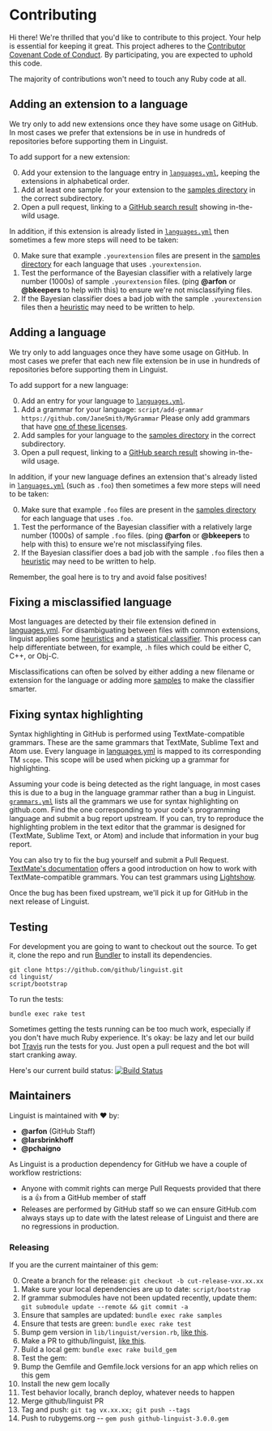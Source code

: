 # Contributing

Hi there! We're thrilled that you'd like to contribute to this project. Your help is essential for keeping it great. This project adheres to the [Contributor Covenant Code of Conduct](http://contributor-covenant.org/). By participating, you are expected to uphold this code.

The majority of contributions won't need to touch any Ruby code at all.

## Adding an extension to a language

We try only to add new extensions once they have some usage on GitHub. In most cases we prefer that extensions be in use in hundreds of repositories before supporting them in Linguist.

To add support for a new extension:

0. Add your extension to the language entry in [`languages.yml`][languages], keeping the extensions in alphabetical order.
0. Add at least one sample for your extension to the [samples directory][samples] in the correct subdirectory.
0. Open a pull request, linking to a [GitHub search result](https://github.com/search?utf8=%E2%9C%93&q=extension%3Aboot+NOT+nothack&type=Code&ref=searchresults) showing in-the-wild usage.

In addition, if this extension is already listed in [`languages.yml`][languages] then sometimes a few more steps will need to be taken:

0. Make sure that example `.yourextension` files are present in the [samples directory][samples] for each language that uses `.yourextension`.
0. Test the performance of the Bayesian classifier with a relatively large number (1000s) of sample `.yourextension` files. (ping **@arfon** or **@bkeepers** to help with this) to ensure we're not misclassifying files.
0. If the Bayesian classifier does a bad job with the sample `.yourextension` files then a [heuristic](https://github.com/github/linguist/blob/master/lib/linguist/heuristics.rb) may need to be written to help.


## Adding a language

We try only to add languages once they have some usage on GitHub. In most cases we prefer that each new file extension be in use in hundreds of repositories before supporting them in Linguist.

To add support for a new language:

0. Add an entry for your language to [`languages.yml`][languages].
0. Add a grammar for your language: `script/add-grammar https://github.com/JaneSmith/MyGrammar` Please only add grammars that have [one of these licenses][licenses].
0. Add samples for your language to the [samples directory][samples] in the correct subdirectory.
0. Open a pull request, linking to a [GitHub search result](https://github.com/search?utf8=%E2%9C%93&q=extension%3Aboot+NOT+nothack&type=Code&ref=searchresults) showing in-the-wild usage.

In addition, if your new language defines an extension that's already listed in [`languages.yml`][languages] (such as `.foo`) then sometimes a few more steps will need to be taken:

0. Make sure that example `.foo` files are present in the [samples directory][samples] for each language that uses `.foo`.
0. Test the performance of the Bayesian classifier with a relatively large number (1000s) of sample `.foo` files. (ping **@arfon** or **@bkeepers** to help with this) to ensure we're not misclassifying files.
0. If the Bayesian classifier does a bad job with the sample `.foo` files then a [heuristic](https://github.com/github/linguist/blob/master/lib/linguist/heuristics.rb) may need to be written to help.

Remember, the goal here is to try and avoid false positives!


## Fixing a misclassified language

Most languages are detected by their file extension defined in [languages.yml][languages].  For disambiguating between files with common extensions, linguist applies some [heuristics](/lib/linguist/heuristics.rb) and a [statistical classifier](lib/linguist/classifier.rb). This process can help differentiate between, for example, `.h` files which could be either C, C++, or Obj-C.

Misclassifications can often be solved by either adding a new filename or extension for the language or adding more [samples][samples] to make the classifier smarter.


## Fixing syntax highlighting

Syntax highlighting in GitHub is performed using TextMate-compatible grammars. These are the same grammars that TextMate, Sublime Text and Atom use. Every language in [languages.yml][languages] is mapped to its corresponding TM `scope`. This scope will be used when picking up a grammar for highlighting.

Assuming your code is being detected as the right language, in most cases this is due to a bug in the language grammar rather than a bug in Linguist. [`grammars.yml`][grammars] lists all the grammars we use for syntax highlighting on github.com. Find the one corresponding to your code's programming language and submit a bug report upstream. If you can, try to reproduce the highlighting problem in the text editor that the grammar is designed for (TextMate, Sublime Text, or Atom) and include that information in your bug report.

You can also try to fix the bug yourself and submit a Pull Request. [TextMate's documentation](https://manual.macromates.com/en/language_grammars) offers a good introduction on how to work with TextMate-compatible grammars. You can test grammars using [Lightshow](https://github-lightshow.herokuapp.com).

Once the bug has been fixed upstream, we'll pick it up for GitHub in the next release of Linguist.

## Testing

For development you are going to want to checkout out the source. To get it, clone the repo and run [Bundler](http://gembundler.com/) to install its dependencies.

    git clone https://github.com/github/linguist.git
    cd linguist/
    script/bootstrap

To run the tests:

    bundle exec rake test

Sometimes getting the tests running can be too much work, especially if you don't have much Ruby experience. It's okay: be lazy and let our build bot [Travis](https://travis-ci.org/#!/github/linguist) run the tests for you. Just open a pull request and the bot will start cranking away.

Here's our current build status: [![Build Status](https://api.travis-ci.org/github/linguist.svg?branch=master)](https://travis-ci.org/github/linguist)

## Maintainers

Linguist is maintained with :heart: by:

- **@arfon** (GitHub Staff)
- **@larsbrinkhoff**
- **@pchaigno**
 
As Linguist is a production dependency for GitHub we have a couple of workflow restrictions:

- Anyone with commit rights can merge Pull Requests provided that there is a :+1: from a GitHub member of staff
- Releases are performed by GitHub staff so we can ensure GitHub.com always stays up to date with the latest release of Linguist and there are no regressions in production.

### Releasing

If you are the current maintainer of this gem:

0. Create a branch for the release: `git checkout -b cut-release-vxx.xx.xx`
0. Make sure your local dependencies are up to date: `script/bootstrap`
0. If grammar submodules have not been updated recently, update them: `git submodule update --remote && git commit -a`
0. Ensure that samples are updated: `bundle exec rake samples`
0. Ensure that tests are green: `bundle exec rake test`
0. Bump gem version in `lib/linguist/version.rb`, [like this](https://github.com/github/linguist/commit/8d2ea90a5ba3b2fe6e1508b7155aa4632eea2985).
0. Make a PR to github/linguist, [like this](https://github.com/github/linguist/pull/1238).
0. Build a local gem: `bundle exec rake build_gem`
0. Test the gem:
  0. Bump the Gemfile and Gemfile.lock versions for an app which relies on this gem
  0. Install the new gem locally
  0. Test behavior locally, branch deploy, whatever needs to happen
0. Merge github/linguist PR
0. Tag and push: `git tag vx.xx.xx; git push --tags`
0. Push to rubygems.org -- `gem push github-linguist-3.0.0.gem`

[grammars]: /grammars.yml
[languages]: /lib/linguist/languages.yml
[licenses]: https://github.com/github/linguist/blob/257425141d4e2a5232786bf0b13c901ada075f93/vendor/licenses/config.yml#L2-L11
[samples]: /samples
[new-issue]: https://github.com/github/linguist/issues/new

